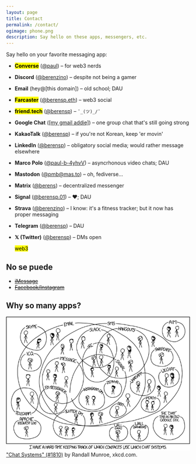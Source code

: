 ```yaml
---
layout: page
title: Contact
permalink: /contact/
ogimage: phone.png
description: Say hello on these apps, messengers, etc.
---
```

Say hello on your favorite messaging app:
- **<mark>Converse</mark>** (<a href="https://converse.xyz/dm/paul.converse.xyz" target="_blank">@paul</a>) – for web3 nerds
- **Discord** (<a href="https://discordapp.com/users/181094465874821120" target="_blank">@berenzino</a>) – despite not being a gamer
- **Email** (hey@[this domain]) – old school; DAU
- **<mark>Farcaster</mark>** (<a href="https://warpcast.com/berensp.eth" target="_blank">@berensp.eth</a>) – web3 social
- **<mark>friend.tech</mark>** (<a href="https://friend.tech/berensp" target="_blank">@berensp</a>) – <code>¯\_(ツ)_/¯</code>
- **Google Chat** (<a href="https://chat.google.com/" target="_blank">[my gmail addie]</a>) – one group chat that's still going strong
- **KakaoTalk** (<a href="../assets/images/kakao.berensp.jpg" target="_blank">@berensp</a>) – if you're not Korean, keep 'er movin'
- **LinkedIn** (<a href="https://www.linkedin.com/in/berensp/" target="_blank">@berensp</a>) – obligatory social media; would rather message elsewhere
- **Marco Polo** (<a rel="me" href="https://marcopolo.me/s/paul-b-4yhvV" target="_blank">@paul-b-4yhvV</a>) – asyncrhonous video chats; DAU
- **Mastodon** (<a rel="me" href="https://mas.to/@pmb" target="_blank">@pmb@mas.to</a>) – oh, fediverse...
- **Matrix** (<a href="https://matrix.to/#/@berens:matrix.org" target="_blank">@berens</a>) – decentralized messenger
- **Signal** (<a href="https://signal.me/#eu/1t-AfWH8-_l0DAyo_CgPnG4GXDq4hRC6PMLFQ8aoltnPQCCo1ExANrNSmN156kSe" target="_blank">@berensp.01</a>) – ♥; DAU
- **Strava** (<a href="https://www.strava.com/athletes/berenzino" target="_blank">@berenzino</a>) – I know: it's a fitness tracker; but it now has proper messaging
- **Telegram** (<a href="https://t.me/berensp" target="_blank">@berensp</a>) – DAU
- **𝕏 (Twitter)** (<a href="https://x.com/berensp" target="_blank">@berensp</a>) – DMs open

	<mark><span class="muted small">web3</span></mark>

## No se puede
- ~~[iMessage](/phones/)~~
- ~~[Facebook/Instagram](../fb)~~

## Why so many apps?

![the answer](/assets/og/xkcd_chat_systems.png)
<a class="muted small" href="https://xkcd.com/1810/" target="_blank">"Chat Systems" (#1810)</a><span class="muted small"> by Randall Munroe, xkcd.com.</span>